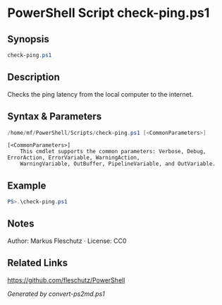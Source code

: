 # PowerShell Script check-ping.ps1

## Synopsis
```powershell
check-ping.ps1
```

## Description
Checks the ping latency from the local computer to the internet.

## Syntax & Parameters
```powershell
/home/mf/PowerShell/Scripts/check-ping.ps1 [<CommonParameters>]
```

```
[<CommonParameters>]
    This cmdlet supports the common parameters: Verbose, Debug, ErrorAction, ErrorVariable, WarningAction, 
    WarningVariable, OutBuffer, PipelineVariable, and OutVariable.
```

## Example
```powershell
PS>.\check-ping.ps1
```


## Notes
Author: Markus Fleschutz · License: CC0

## Related Links
https://github.com/fleschutz/PowerShell

*Generated by convert-ps2md.ps1*

